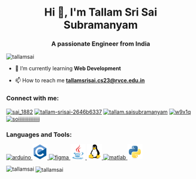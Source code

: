 <h1 align="center">Hi 👋, I'm Tallam Sri Sai Subramanyam</h1>
<h3 align="center">A passionate Engineer from India</h3>

<p align="left"> <img src="https://komarev.com/ghpvc/?username=tallamsai&label=Profile%20views&color=0e75b6&style=flat" alt="tallamsai" /> </p>

- 🌱 I’m currently learning **Web Development**

- 📫 How to reach me **tallamsrisai.cs23@rvce.edu.in**

<h3 align="left">Connect with me:</h3>
<p align="left">
<a href="https://twitter.com/sai_1882" target="blank"><img align="center" src="https://raw.githubusercontent.com/rahuldkjain/github-profile-readme-generator/master/src/images/icons/Social/twitter.svg" alt="sai_1882" height="30" width="40" /></a>
<a href="https://linkedin.com/in/tallam-srisai-2646b6337" target="blank"><img align="center" src="https://raw.githubusercontent.com/rahuldkjain/github-profile-readme-generator/master/src/images/icons/Social/linked-in-alt.svg" alt="tallam-srisai-2646b6337" height="30" width="40" /></a>
<a href="https://fb.com/tallam.saisubramanyam" target="blank"><img align="center" src="https://raw.githubusercontent.com/rahuldkjain/github-profile-readme-generator/master/src/images/icons/Social/facebook.svg" alt="tallam.saisubramanyam" height="30" width="40" /></a>
<a href="https://instagram.com/w9x1q" target="blank"><img align="center" src="https://raw.githubusercontent.com/rahuldkjain/github-profile-readme-generator/master/src/images/icons/Social/instagram.svg" alt="w9x1q" height="30" width="40" /></a>
<a href="https://www.leetcode.com/soiiiiiiiiiiiiiiiii" target="blank"><img align="center" src="https://raw.githubusercontent.com/rahuldkjain/github-profile-readme-generator/master/src/images/icons/Social/leet-code.svg" alt="soiiiiiiiiiiiiiiiii" height="30" width="40" /></a>
</p>

<h3 align="left">Languages and Tools:</h3>
<p align="left"> <a href="https://www.arduino.cc/" target="_blank" rel="noreferrer"> <img src="https://cdn.worldvectorlogo.com/logos/arduino-1.svg" alt="arduino" width="40" height="40"/> </a> <a href="https://www.cprogramming.com/" target="_blank" rel="noreferrer"> <img src="https://raw.githubusercontent.com/devicons/devicon/master/icons/c/c-original.svg" alt="c" width="40" height="40"/> </a> <a href="https://www.figma.com/" target="_blank" rel="noreferrer"> <img src="https://www.vectorlogo.zone/logos/figma/figma-icon.svg" alt="figma" width="40" height="40"/> </a> <a href="https://www.java.com" target="_blank" rel="noreferrer"> <img src="https://raw.githubusercontent.com/devicons/devicon/master/icons/java/java-original.svg" alt="java" width="40" height="40"/> </a> <a href="https://www.linux.org/" target="_blank" rel="noreferrer"> <img src="https://raw.githubusercontent.com/devicons/devicon/master/icons/linux/linux-original.svg" alt="linux" width="40" height="40"/> </a> <a href="https://www.mathworks.com/" target="_blank" rel="noreferrer"> <img src="https://upload.wikimedia.org/wikipedia/commons/2/21/Matlab_Logo.png" alt="matlab" width="40" height="40"/> </a> <a href="https://www.python.org" target="_blank" rel="noreferrer"> <img src="https://raw.githubusercontent.com/devicons/devicon/master/icons/python/python-original.svg" alt="python" width="40" height="40"/> </a> </p>

<p><img align="left" src="https://github-readme-stats.vercel.app/api/top-langs?username=tallamsai&show_icons=true&locale=en&layout=compact" alt="tallamsai" /></p>

<p>&nbsp;<img align="center" src="https://github-readme-stats.vercel.app/api?username=tallamsai&show_icons=true&locale=en" alt="tallamsai" /></p>
